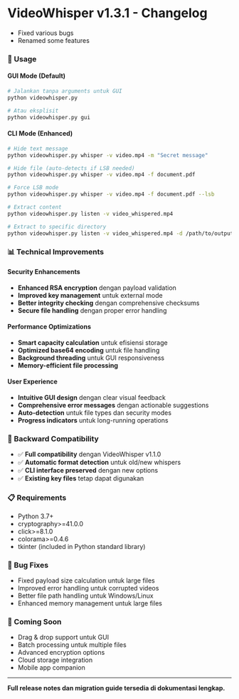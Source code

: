 # VideoWhisper v1.3.1 - Changelog

- Fixed various bugs
- Renamed some features

### 🚀 Usage

#### GUI Mode (Default)
```bash
# Jalankan tanpa arguments untuk GUI
python videowhisper.py

# Atau eksplisit
python videowhisper.py gui
```

#### CLI Mode (Enhanced)
```bash
# Hide text message
python videowhisper.py whisper -v video.mp4 -m "Secret message"

# Hide file (auto-detects if LSB needed)
python videowhisper.py whisper -v video.mp4 -f document.pdf

# Force LSB mode
python videowhisper.py whisper -v video.mp4 -f document.pdf --lsb

# Extract content
python videowhisper.py listen -v video_whispered.mp4

# Extract to specific directory
python videowhisper.py listen -v video_whispered.mp4 -d /path/to/output
```

### 📊 Technical Improvements

#### Security Enhancements
- **Enhanced RSA encryption** dengan payload validation
- **Improved key management** untuk external mode
- **Better integrity checking** dengan comprehensive checksums
- **Secure file handling** dengan proper error handling

#### Performance Optimizations
- **Smart capacity calculation** untuk efisiensi storage
- **Optimized base64 encoding** untuk file handling
- **Background threading** untuk GUI responsiveness
- **Memory-efficient file processing**

#### User Experience
- **Intuitive GUI design** dengan clear visual feedback
- **Comprehensive error messages** dengan actionable suggestions
- **Auto-detection** untuk file types dan security modes
- **Progress indicators** untuk long-running operations

### 🔄 Backward Compatibility

- ✅ **Full compatibility** dengan VideoWhisper v1.1.0
- ✅ **Automatic format detection** untuk old/new whispers
- ✅ **CLI interface preserved** dengan new options
- ✅ **Existing key files** tetap dapat digunakan

### 📋 Requirements

- Python 3.7+
- cryptography>=41.0.0
- click>=8.1.0
- colorama>=0.4.6
- tkinter (included in Python standard library)

### 🐛 Bug Fixes

- Fixed payload size calculation untuk large files
- Improved error handling untuk corrupted videos
- Better file path handling untuk Windows/Linux
- Enhanced memory management untuk large files

### 🎯 Coming Soon

- Drag & drop support untuk GUI
- Batch processing untuk multiple files
- Advanced encryption options
- Cloud storage integration
- Mobile app companion

---

**Full release notes dan migration guide tersedia di dokumentasi lengkap.**

